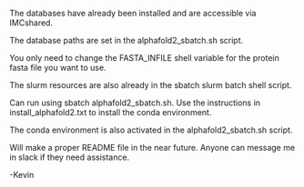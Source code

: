 The databases have already been installed and are accessible via IMCshared. 

The database paths are set in the alphafold2_sbatch.sh script. 

You only need to change the FASTA_INFILE shell variable for the protein fasta file you want to use. 

The slurm resources are also already in the sbatch slurm batch shell script. 

Can run using sbatch alphafold2_sbatch.sh. Use the instructions in install_alphafold2.txt to install the conda environment. 

The conda environment is also activated in the alphafold2_sbatch.sh script.

Will make a proper README file in the near future. Anyone can message me in slack if they need assistance.

-Kevin
